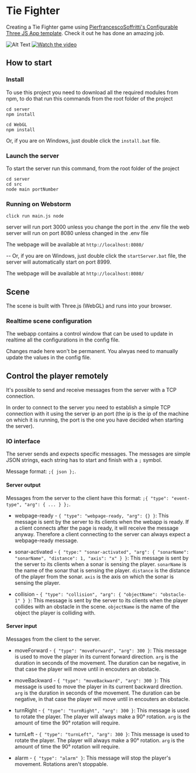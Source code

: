 # Tie Fighter

Creating a Tie Fighter game using [PierfrancescoSoffritti's Configurable Three JS App template](https://github.com/PierfrancescoSoffritti/configurable-threejs-app). Check it out 
he has done an amazing job. 

![Alt Text](https://imgur.com/gallery/ltWwFGF)
[![Watch the video](https://imgur.com/gallery/ltWwFGF)](https://imgur.com/gallery/ltWwFGF)


## How to start

### Install

To use this project you need to download all the required modules from npm, to do that run this commands from the root folder of the project

```
cd server
npm install
```

```
cd WebGL
npm install
```

Or, if you are on Windows, just double click the `install.bat` file.

### Launch the server

To start the server run this command, from the root folder of the project

```
cd server
cd src
node main portNumber
```
### Running on Webstorm

```
click run main.js node
```
server will run port 3000 unless you change the port in the .env file
the web server will run on port 8080 unless changed in the .env file

The webpage will be available at `http://localhost:8080/`

--
Or, if you are on Windows, just double click the `startServer.bat` file, the server will automatically start on port 8999.

The webpage will be available at `http://localhost:8080/`

## Scene

The scene is built with Three.js (WebGL) and runs into your browser.


### Realtime scene configuration

The webapp contains a control window that can be used to update in realtime all the configurations in the config file.



Changes made here won't be permanent. You alwyas need to manually update the values in the config file.

## Control the player remotely

It's possible to send and receive messages from the server with a TCP connection.

In order to connect to the server you need to establish a simple TCP connection with it using the server ip an port (the ip is the ip of the machine on which it is running, the port is the one you have decided when starting the server).

### IO interface
The server sends and expects specific messages. The messages are simple JSON strings, each string has to start and finish with a `;` symbol.

Message format: `;{ json };`.

#### Server output
Messages from the server to the client have this format: `;{ "type": "event-type", "arg": { ... } };`.

- webpage-ready - `{ "type": "webpage-ready, "arg": {} }`: This message is sent by the server to its clients when the webapp is ready. If a client connects after the page is ready, it will receive the message anyway. Therefore a client connecting to the server can always expect a webpage-ready message.

- sonar-activated - `{ "type:" "sonar-activated", "arg": { "sonarName": "sonarName", "distance": 1, "axis": "x" } }`: This message is sent by the server to its clients when a sonar is sensing the player. `sonarName` is the name of the sonar that is sensing the player. `distance` is the distance of the player from the sonar. `axis` is the axis on which the sonar is sensing the player.

- collision - `{ "type": "collision", "arg": { "objectName": "obstacle-1" } }`: This message is sent by the server to its clients when the player collides with an obstacle in the scene. `objectName` is the name of the object the player is colliding with.

#### Server input
Messages from the client to the server.

- moveForward - `{ "type": "moveForward", "arg": 300 }`: This message is used to move the player in its current forward direction. `arg` is the duration in seconds of the movement. The duration can be negative, in that case the player will move until in encouters an obstacle.

- moveBackward - `{ "type": "moveBackward", "arg": 300 }`: This message is used to move the player in its current backward direction. `arg` is the duration in seconds of the movement. The duration can be negative, in that case the player will move until in encouters an obstacle.

- turnRight - `{ "type": "turnRight", "arg": 300 }`: This message is used to rotate the player. The player will always make a 90° rotation. `arg` is the amount of time the 90° rotation will require.

- turnLeft - `{ "type": "turnLeft", "arg": 300 }`: This message is used to rotate the player. The player will always make a 90° rotation. `arg` is the amount of time the 90° rotation will require.

- alarm - `{ "type": "alarm" }`: This message will stop the player's movement. Rotations aren't stoppable.
